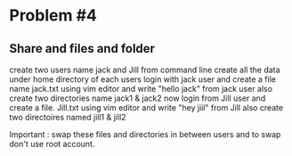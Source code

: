 # Problem #4
## Share and files and folder 


 create two users name jack and Jill  from command line
create all the data under home directory of each users 
login with jack user and create a file name  jack.txt using vim editor and write "hello jack"
from jack user also create two directories name jack1 & jack2 
now login from Jill user and create a file. Jill.txt using vim editor and write "hey jiil"
from Jill also create two directoires named jill1 & jill2 

Important :  swap these files and directories in between users  and to swap don't use root account.
